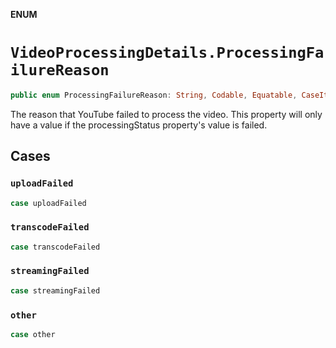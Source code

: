 **ENUM**

# `VideoProcessingDetails.ProcessingFailureReason`

```swift
public enum ProcessingFailureReason: String, Codable, Equatable, CaseIterable
```

The reason that YouTube failed to process the video. This property will only have a value if the processingStatus property's value is failed.

## Cases
### `uploadFailed`

```swift
case uploadFailed
```

### `transcodeFailed`

```swift
case transcodeFailed
```

### `streamingFailed`

```swift
case streamingFailed
```

### `other`

```swift
case other
```
